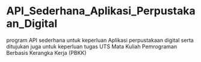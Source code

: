 # API_Sederhana_Aplikasi_Perpustakaan_Digital
program API sederhana untuk keperluan Aplikasi perpustakaan digital serta ditujukan juga untuk keperluan tugas UTS Mata Kuliah Pemrograman Berbasis Kerangka Kerja (PBKK)
